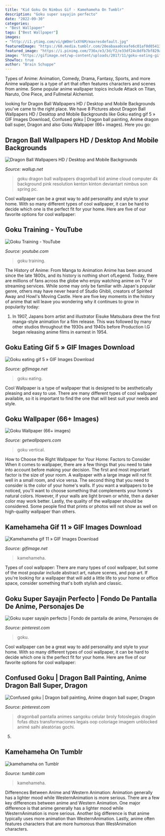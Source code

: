 ```yaml
---
title: "Kid Goku On Nimbus Gif - Kamehameha On Tumblr"
description: "Goku super sayajin perfecto"
date: "2022-09-30"
categories:
- "Best Wallpaper"
tags: ["Best Wallpaper"]
images:
- "http://i1.ytimg.com/vi/gW0mrlxXY6M/maxresdefault.jpg"
featuredImage: "https://68.media.tumblr.com/20eabaaa0ceafe6c01af0d05413b117f/tumblr_mwnazokH8y1qzmfgzo1_500.gif"
featured_image: "https://i.pinimg.com/736x/e3/3d/f2/e33df24c8dfb7bf829a5cc0eb663483e.jpg"
image: "https://gifimage.net/wp-content/uploads/2017/11/goku-eating-gif-5.gif"
ShowToc: true
author: "Brain Schuppe"
---
```



Types of Anime: Animation, Comedy, Drama, Fantasy, Sports, and more
Anime wallpaper is a type of art that often features characters and scenes from anime. Some popular anime wallpaper topics include Attack on Titan, Naruto, One Piece, and Fullmetal Alchemist.

	

		
looking for Dragon Ball Wallpapers HD / Desktop and Mobile Backgrounds you've came to the right place. We have 8 Pictures about Dragon Ball Wallpapers HD / Desktop and Mobile Backgrounds like Goku eating gif 5 » GIF Images Download, Confused goku | Dragon ball painting, Anime dragon ball super, Dragon and also Goku Wallpaper (66+ images). Here you go:
		
    
## Dragon Ball Wallpapers HD / Desktop And Mobile Backgrounds

<img loading=lazy src="http://wallup.net/wp-content/uploads/2017/05/29/338630-Dragon_Ball.jpg" onerror="this.onerror=null;this.src='https://tse3.mm.bing.net/th?id=OIP.GvPBzekHEci7jpuIKZ5c7AHaEK&amp;pid=15.1';" alt="Dragon Ball Wallpapers HD / Desktop and Mobile Backgrounds">

_Source: wallup.net_

>goku dragon ball wallpapers dragonball kid anime cloud computer 4k background pink resolution kenton kinton deviantart nimbus son spring pc. 

	

Cool wallpaper can be a great way to add personality and style to your home. With so many different types of cool wallpaper, it can be hard to decide which one is the perfect fit for your home. Here are five of our favorite options for cool wallpaper: 

    
## Goku Training - YouTube

<img loading=lazy src="http://i1.ytimg.com/vi/gW0mrlxXY6M/maxresdefault.jpg" onerror="this.onerror=null;this.src='https://tse4.mm.bing.net/th?id=OIP.EiHeNiHSHFWvxVrOyLFc7wHaEK&amp;pid=15.1';" alt="Goku Training - YouTube">

_Source: youtube.com_

>goku training. 

	

The History of Anime: From Manga to Animation
Anime has been around since the late 1800s, and its history is nothing short ofLegend. Today, there are millions of fans across the globe who enjoy watching anime on TV or streaming services. While some may only be familiar with Japan's popular genre, others may have never heard of Studio Ghibli, creators of Spirited Away and Howl's Moving Castle. Here are five key moments in the history of anime that will leave you wondering why it continues to grow in popularity today:
1) In 1907, Japans born artist and illustrator Eisuke Matsubara drew the first manga-style animation for a film release. This was followed by many other studios throughout the 1930s and 1940s before Production I.G began releasing anime films in earnest in 1954.

    
## Goku Eating Gif 5 » GIF Images Download

<img loading=lazy src="https://gifimage.net/wp-content/uploads/2017/11/goku-eating-gif-5.gif" onerror="this.onerror=null;this.src='https://tse1.mm.bing.net/th?id=OIP.lcM5vescRGyxmSP37Y67oAHaFj&amp;pid=15.1';" alt="Goku eating gif 5 » GIF Images Download">

_Source: gifimage.net_

>goku eating. 

	

Cool Wallpaper is a type of wallpaper that is designed to be aesthetically pleasing and easy to use. There are many different types of cool wallpaper available, so it is important to find the one that will best suit your needs and style.

    
## Goku Wallpaper (66+ Images)

<img loading=lazy src="http://getwallpapers.com/wallpaper/full/9/9/1/1003971-vertical-goku-wallpaper-1080x1920-for-mac.jpg" onerror="this.onerror=null;this.src='https://tse1.mm.bing.net/th?id=OIP.UDS2X4-bUIFIxdnduDDXTgHaNK&amp;pid=15.1';" alt="Goku Wallpaper (66+ images)">

_Source: getwallpapers.com_

>goku vertical. 

	

How to Choose the Right Wallpaper for Your Home: Factors to Consider
When it comes to wallpaper, there are a few things that you need to take into account before making your decision. The first and most important factor is the size of your room. A wallpaper with a large image will not fit well in a small room, and vice versa. 
The second thing that you need to consider is the color of your home's walls. If you want a wallpapers to be noticed, you'll want to choose something that complements your home's natural colors. However, if your walls are light brown or white, then a darker color may work better. 
Lastly, the quality of the wallpaper should be considered. Some people find that prints or photos will not show as well on high-quality wallpaper than others.

    
## Kamehameha Gif 11 » GIF Images Download

<img loading=lazy src="https://gifimage.net/wp-content/uploads/2017/06/kamehameha-gif-11.gif" onerror="this.onerror=null;this.src='https://tse3.mm.bing.net/th?id=OIP.V18Q6bgftA0ISHZ-L-oxpgHaEK&amp;pid=15.1';" alt="Kamehameha gif 11 » GIF Images Download">

_Source: gifimage.net_

>kamehameha. 

	

Types of cool wallpaper:
There are many types of cool wallpaper, but some of the most popular include abstract art, nature scenes, and pop art. If you're looking for a wallpaper that will add a little life to your home or office space, consider something that's both stylish and classic.

    
## Goku Super Sayajin Perfecto | Fondo De Pantalla De Anime, Personajes De

<img loading=lazy src="https://i.pinimg.com/736x/e3/3d/f2/e33df24c8dfb7bf829a5cc0eb663483e.jpg" onerror="this.onerror=null;this.src='https://tse1.mm.bing.net/th?id=OIP.zu8U9LQ6h1RdA8Shn74-eQHaNK&amp;pid=15.1';" alt="Goku super sayajin perfecto | Fondo de pantalla de anime, Personajes de">

_Source: pinterest.com_

>goku. 

	

Cool wallpaper can be a great way to add personality and style to your home. With so many different types of cool wallpaper, it can be hard to decide which one is the perfect fit for your home. Here are five of our favorite options for cool wallpaper: 

    
## Confused Goku | Dragon Ball Painting, Anime Dragon Ball Super, Dragon

<img loading=lazy src="https://i.pinimg.com/736x/0f/4f/c0/0f4fc0f9a2b84d907bf7416212dc9244.jpg" onerror="this.onerror=null;this.src='https://tse1.mm.bing.net/th?id=OIP.VH8OJI9bMxiSOu5ekSN7tQHaNK&amp;pid=15.1';" alt="Confused goku | Dragon ball painting, Anime dragon ball super, Dragon">

_Source: pinterest.com_

>dragonball pantalla animes sangoku celular broly fotoslegais dragón fofas dbzs transformaciones legais oop coloriage imagem unblocked animé salhi aleatórias gochi. 

	

5.

    
## Kamehameha On Tumblr

<img loading=lazy src="https://68.media.tumblr.com/20eabaaa0ceafe6c01af0d05413b117f/tumblr_mwnazokH8y1qzmfgzo1_500.gif" onerror="this.onerror=null;this.src='https://tse4.mm.bing.net/th?id=OIP.OVaSkmCuw8fHtyewB3mHyQHaEM&amp;pid=15.1';" alt="kamehameha on Tumblr">

_Source: tumblr.com_

>kamehameha. 

	

Differences Between Anime and Western Animation: Animation generally has a lighter mood while WesternAnimation is more serious.
There are a few key differences between anime and Western Animation. One major difference is that anime generally has a lighter mood while WesternAnimation is more serious. Another big difference is that anime typically uses more animation than WesternAnimation. Lastly, anime often features characters that are more humorous than WestAnimation characters.

